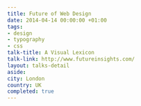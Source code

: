 ```yaml
---
title: Future of Web Design
date: 2014-04-14 00:00:00 +01:00
tags:
- design
- typography
- css
talk-title: A Visual Lexicon
talk-link: http://www.futureinsights.com/
layout: talks-detail
aside: 
city: London
country: UK
completed: true
---
```


